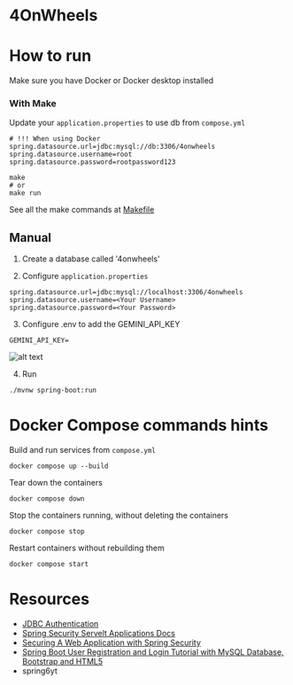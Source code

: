 # 4OnWheels

# How to run

Make sure you have Docker or Docker desktop installed

<!-- ```
4onWheels/4onWheels/4onWheels
cp env-example .env
``` -->

### With Make

Update your `application.properties` to use db from `compose.yml`

```
# !!! When using Docker
spring.datasource.url=jdbc:mysql://db:3306/4onwheels
spring.datasource.username=root
spring.datasource.password=rootpassword123
```

```
make
# or
make run
```

See all the make commands at [Makefile](Makefile)

## Manual

1. Create a database called '4onwheels'

2. Configure `application.properties`

```
spring.datasource.url=jdbc:mysql://localhost:3306/4onwheels
spring.datasource.username=<Your Username>
spring.datasource.password=<Your Password>
```

3. Configure .env to add the GEMINI_API_KEY
```
GEMINI_API_KEY=
```
![alt text](image.png)

4. Run

```
./mvnw spring-boot:run
```

# Docker Compose commands hints

Build and run services from `compose.yml`

```
docker compose up --build
```

Tear down the containers

```
docker compose down
```

Stop the containers running, without deleting the containers

```
docker compose stop
```

Restart containers without rebuilding them

```
docker compose start
```

# Resources

- [JDBC Authentication](https://docs.spring.io/spring-security/reference/servlet/authentication/passwords/jdbc.html)
- [Spring Security Servelt Applications Docs](https://docs.spring.io/spring-security/reference/servlet/index.html)
- [Securing A Web Application with Spring Security](https://spring.io/guides/gs/securing-web#initial)
- [Spring Boot User Registration and Login Tutorial with MySQL Database, Bootstrap and HTML5](https://youtu.be/b8KY3BlvaFE?si=tU6V8cSe1Id2YkHk)
- spring6yt[](https://github.com/navinreddy20/spring6yt)
